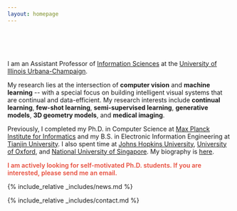 ```yaml
---
layout: homepage
---
```


<h1 id="about-me"></h1>

<h2 style="margin: 80px 0px 10px;"></h2>

I am an Assistant Professor of [Information Sciences](https://ischool.illinois.edu/) at the [University of Illinois Urbana-Champaign](https://www.illinois.edu/).

My research lies at the intersection of **computer vision** and **machine learning** -- with a special focus on building intelligent visual systems that are continual and data-efficient. My research interests include **continual learning**, **few-shot learning**, **semi-supervised learning**, **generative models**, **3D geometry models**, and **medical imaging**.

Previously, I completed my Ph.D. in Computer Science at [Max Planck Institute for Informatics](https://www.mpi-inf.mpg.de/) and my B.S. in Electronic Information Engineering at [Tianjin University](http://www.tju.edu.cn/english/index.htm). I also spent time at [Johns Hopkins University](https://www.jhu.edu), [University of Oxford](https://www.ox.ac.uk/), and [National University of Singapore](https://www.comp.nus.edu.sg/). My biography is [here](./biography.html).

<strong style="color:#e74d3c; font-weight:600"><strong style="color:#e74d3c; font-weight:600">I am actively looking for self-motivated Ph.D. students. If you are interested, please send me an email.</strong></strong>

{% include_relative _includes/news.md %}

{% include_relative _includes/contact.md %}

